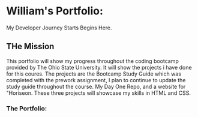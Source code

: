 # William's Portfolio: 
My Developer Journey Starts Begins Here.

## THe Mission 

This portfolio will show my progress throughout the coding bootcamp provided by The Ohio State University.  It will show the projects i have done for this coures.  The projects are the Bootcamp Study Guide which was completed with the prework assignment, I plan to continue to update the study guide throughout the course. My Day One Repo, and a website for "Horiseon.  These three projects will showcase my skills in HTML and CSS.

### The Portfolio:
<link href="https://github.com/wllmAnderson/MyPortfolio.git/";>